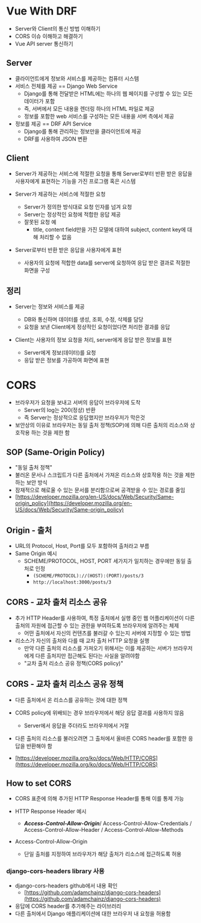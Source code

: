 # Vue With DRF
- Server와 Client의 통신 방법 이해하기
- CORS 이슈 이해하고 해결하기
- Vue API server 통신하기

## Server
- 클라이언트에게 정보와 서비스를 제공하는 컴퓨터 시스템
- 서비스 전체를 제공 == Django Web Service
  - Django를 통해 전달받은 HTML에는 하나의 웹 페이지를 구성할 수 있는 모든 데이터가 포함
  - 즉, 서버에서 모든 내용을 렌더링 하나의 HTML 파일로 제공
  - 정보를 포함한 web 서비스를 구성하는 모든 내용을 서버 측에서 제공
- 정보를 제공 == DRF API Service
  - Django를 통해 관리하는 정보만을 클라이언트에 제공
  - DRF를 사용하여 JSON 변환

## Client
- Server가 제공하는 서비스에 적절한 요청을 통해 Server로부터 반환 받은 응답을 사용자에게 표현하는 기능을 가진 프로그램 혹은 시스템

- Server가 제공하는 서비스에 적절한 요청
  - Server가 정의한 방식대로 요청 인자를 넘겨 요청
  - Server는 정상적인 요청에 적합한 응답 제공
  - 잘못된 요청 예
    - title, content field만을 가진 모델에 대하여 subject, content key에 대해 처리할 수 없음

- Server로부터 반환 받은 응답을 사용자에게 표현
  - 사용자의 요청에 적합한 data를 server에 요청하여 응답 받은 결과로 적절한 화면을 구성

## 정리
- Server는 정보와 서비스를 제공
  - DB와 통신하며 데이터를 생성, 조회, 수정, 삭제를 담당
  - 요청을 보낸 Client에게 정상적인 요청이었다면 처리한 결과를 응답

- Client는 사용자의 정보 요청을 처리, server에게 응답 받은 정보를 표현
  - Server에게 정보(데이터)를 요청
  - 응답 받은 정보를 가공하여 화면에 표현

# CORS
- 브라우저가 요청을 보내고 서버의 응답이 브라우저에 도착
  - Server의 log는 200(정상) 반환
  - 즉 Server는 정상적으로 응답했지만 브라우저가 막은것
- 보안상의 이유로 브라우저는 동일 출처 정책(SOP)에 의해 다른 출처의 리소스와 상호작용 하는 것을 제한 함

## SOP (Same-Origin Policy)
- "동일 출처 정책"
- 불러온 문서나 스크립트가 다른 출처에서 가져온 리소스와 상호작용 하는 것을 제한하는 보안 방식
- 잠재적으로 해로울 수 있는 문서를 분리함으로써 공격받을 수 있는 경로를 줄임
- [https://developer.mozilla.org/en-US/docs/Web/Security/Same-origin_policy](https://developer.mozilla.org/en-US/docs/Web/Security/Same-origin_policy)

## Origin - 출처
- URL의 Protocol, Host, Port를 모두 포함하여 출처라고 부름
- Same Origin 예시
  - SCHEME/PROTOCOL, HOST, PORT 세가지가 일치하는 경우에만 동일 출처로 인정
    - `(SCHEME/PROTOCOL)://(HOST):(PORT)/posts/3`
    - `http://localhost:3000/posts/3`

## CORS - 교차 출처 리소스 공유
- 추가 HTTP Header를 사용하여, 특정 출처에서 실행 중인 웹 어플리케이션이 다른 출처의 자원에 접근할 수 있는 권한을 부여하도록 브라우저에 알려주는 체제
  - 어떤 출처에서 자신의 컨텐츠를 불러갈 수 있는지 서버에 지정할 수 있는 방법
- 리소스가 자신의 출처와 다를 때 교차 출처 HTTP 요청을 실행
  - 만약 다른 출처의 리소스를 가져오기 위해서는 이를 제공하는 서버가 브라우저에게 다른 출처지만 접근해도 된다는 사실을 알려야함
  - "교차 출처 리소스 공유 정책(CORS policy)"

## CORS - 교차 출처 리소스 공유 정책
- 다른 출처에서 온 리소스를 공유하는 것에 대한 정책
- CORS policy에 위배되는 경우 브라우저에서 해당 응답 결과를 사용하지 않음
  - Server에서 응답을 주더라도 브라우저에서 거절
- 다른 출처의 리소스를 불러오려면 그 출처에서 올바른 CORS header를 포함한 응답을 반환해야 함

- [https://developer.mozilla.org/ko/docs/Web/HTTP/CORS](https://developer.mozilla.org/ko/docs/Web/HTTP/CORS)

## How to set CORS
- CORS 표준에 의해 추가된 HTTP Response Header를 통해 이를 통제 가능
- HTTP Response Header 예시
  - ***Access-Control-Allow-Origin***/ Access-Control-Allow-Credentials / Access-Control-Allow-Header / Access-Control-Allow-Methods

- Access-Control-Allow-Origin
  - 단일 출처를 지정하여 브라우저가 해당 출처가 리소스에 접근하도록 허용

### django-cors-headers library 사용
- django-cors-headers github에서 내용 확인
  - [https://github.com/adamchainz/django-cors-headers](https://github.com/adamchainz/django-cors-headers)
- 응답에 CORS header를 추가해주는 라이브러리
- 다른 출처에서 Django 애플리케이션에 대한 브라우저 내 요청을 허용함

